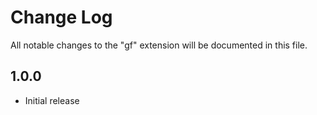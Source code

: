 # Change Log
All notable changes to the "gf" extension will be documented in this file.

## 1.0.0
- Initial release